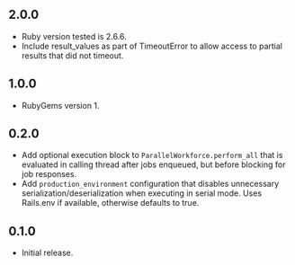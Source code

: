 ## 2.0.0

* Ruby version tested is 2.6.6.
* Include result_values as part of TimeoutError to allow access to partial results that did not timeout.

## 1.0.0

* RubyGems version 1.

## 0.2.0

* Add optional execution block to `ParallelWorkforce.perform_all` that is evaluated in calling thread after jobs enqueued,
  but before blocking for job responses.
* Add `production_environment` configuration that disables unnecessary serialization/deserialization when executing in
  serial mode. Uses Rails.env if available, otherwise defaults to true.

## 0.1.0

* Initial release.
